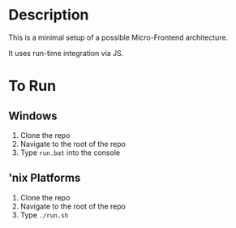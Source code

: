 # Description

This is a minimal setup of a possible Micro-Frontend architecture.

It uses run-time integration via JS.

# To Run

## Windows
1. Clone the repo
2. Navigate to the root of the repo
3. Type ```run.bat``` into the console



## 'nix Platforms
1. Clone the repo
2. Navigate to the root of the repo
3. Type ```./run.sh```